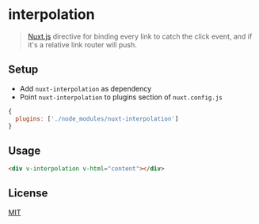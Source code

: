 # interpolation

> [Nuxt.js](https://github.com/nuxt/nuxt.js/) directive for binding every link to catch the click event, and if it's a relative link router will push.

## Setup

- Add ```nuxt-interpolation``` as dependency
- Point ```nuxt-interpolation``` to plugins section of ```nuxt.config.js```

```javascript
{
  plugins: ['./node_modules/nuxt-interpolation']
}
```

## Usage

```html
<div v-interpolation v-html="content"></div>
```

## License

[MIT](https://opensource.org/licenses/MIT)


